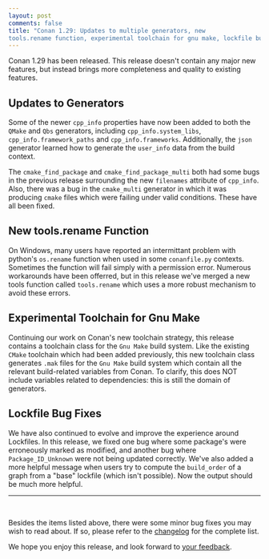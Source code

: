 ```yaml
---
layout: post 
comments: false 
title: "Conan 1.29: Updates to multiple generators, new 
tools.rename function, experimental toolchain for gnu make, lockfile bug fixes"
---
```


Conan 1.29 has been released. This release doesn't contain any major new
features, but instead brings more completeness and quality to existing
features.

## Updates to Generators

Some of the newer `cpp_info` properties have now been added to both the `QMake`
and `Qbs` generators, including `cpp_info.system_libs`,
`cpp_info.framework_paths` and `cpp_info.frameworks`. Additionally, the `json`
generator learned how to generate the `user_info` data from the build context.

The `cmake_find_package` and `cmake_find_package_multi` both had some bugs in
the previous release surrounding the new `filenames` attribute of `cpp_info`.
Also, there was a bug in the `cmake_multi` generator in which it was producing
`cmake` files which were failing under valid conditions. These have all been
fixed.

## New tools.rename Function

On Windows, many users have reported an intermittant problem with python's
`os.rename` function when used in some `conanfile.py` contexts. Sometimes the
function will fail simply with a permission error. Numerous workarounds have
been offerred, but in this release we've merged a new tools function called
`tools.rename` which uses a more robust mechanism to avoid these errors.

## Experimental Toolchain for Gnu Make

Continuing our work on Conan's new toolchain strategy, this release contains a
toolchain class for the `Gnu Make` build system. Like the existing `CMake` 
toolchain which had been added previously, this new toolchain class
generates `.mak` files for the `Gnu Make` build system which contain all the
relevant build-related variables from Conan. To clarify, this does NOT include
variables related to dependencies: this is still the domain of generators.

## Lockfile Bug Fixes

We have also continued to evolve and improve the experience around Lockfiles. In
this release, we fixed one bug where some package's were erroneously marked as
modified, and another bug where `Package_ID_Unknown` were not being updated
correctly.  We've also added a more helpful message when users try to compute
the `build_order` of a graph from a "base" lockfile (which isn't possible). Now
the output should be much more helpful.

-----------
<br>

Besides the items listed above, there were some minor bug fixes you may wish to
read about.  If so, please refer to the
[changelog](https://docs.conan.io/en/latest/changelog.html#sep-2020) for the
complete list.  

We hope you enjoy this release, and look forward to [your
feedback](https://github.com/conan-io/conan/issues).  
